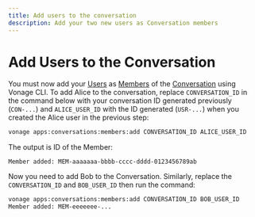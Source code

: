 ```yaml
---
title: Add users to the conversation
description: Add your two new users as Conversation members
---
```


# Add Users to the Conversation

You must now add your [Users](/conversation/concepts/user) as [Members](/conversation/concepts/member) of the [Conversation](/conversation/concepts/conversation) using Vonage CLI. 
To add Alice to the conversation, replace `CONVERSATION_ID` in the command below with your conversation ID generated previously (`CON-...`) and `ALICE_USER_ID` with the ID generated (`USR-...`) when you created the Alice user in the previous step:

```sh
vonage apps:conversations:members:add CONVERSATION_ID ALICE_USER_ID
```

The output is ID of the Member:

```
Member added: MEM-aaaaaaa-bbbb-cccc-dddd-0123456789ab
```

Now you need to add Bob to the Conversation. Similarly, replace the `CONVERSATION_ID` and `BOB_USER_ID` then run the command:

```sh
vonage apps:conversations:members:add CONVERSATION_ID BOB_USER_ID
Member added: MEM-eeeeeee-...
```